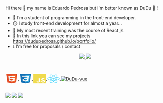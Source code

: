  Hi there 👋 my name is Eduardo Pedrosa but i'm better known as DuDu 🚀 ! 

- 🔭 I’m a student of programming in the front-end developer.
- ⏲️ I study front-end development for almost a year...
- 📙 My most recent training was the course of React js
- 📂 In this link you can see my projects https://dudupedrosa.github.io/portfolio/
- 📞 I'm free for proposals / contact 

 <div align="center">
  <a href="https://github.com/DuDupedrosa">
  <img height="180em" src="https://github-readme-stats.vercel.app/api?username=DuDupedrosa&show_icons=true&theme=dark&include_all_commits=true&count_private=true"/>
  <img height="180em" src="https://github-readme-stats.vercel.app/api/top-langs/?username=DuDupedrosa&layout=compact&langs_count=7&theme=dark"/>
</div>

##

<div style="display: inline_block"><br>
  <img align="center" alt="DuDu-HTML" height="30" width="40" src="https://raw.githubusercontent.com/devicons/devicon/master/icons/html5/html5-original.svg">
  <img align="center" alt="DuDu-CSS" height="30" width="40" src="https://raw.githubusercontent.com/devicons/devicon/master/icons/css3/css3-original.svg">
  <img align="center" alt="DuDu-Js" height="30" width="40" src="https://raw.githubusercontent.com/devicons/devicon/master/icons/javascript/javascript-plain.svg">
  <img align="center" alt="DuDu-React" height="30" width="40" src="https://raw.githubusercontent.com/devicons/devicon/master/icons/react/react-original.svg">
  <img align="center" alt="DuDu-vue"  height="30" width="40" src="https://cdn.jsdelivr.net/gh/devicons/devicon/icons/vuejs/vuejs-original.svg" />      
</div>

##

<div> 
  <a href="https://www.instagram.com/eduard0_pedrosa/" target="_blank"><img src="https://img.shields.io/badge/-Instagram-%23E4405F?style=for-the-badge&logo=instagram&logoColor=white" target="_blank"></a>
  <a href = "mailto:eduardobaptista66@gmail.com" target="_blank"><img src="https://img.shields.io/badge/-Gmail-%23333?style=for-the-badge&logo=gmail&logoColor=white" target="_blank"></a>
  <a href = "https://api.whatsapp.com/send?phone=5521971956764&text=Ol%C3%A1%20!%20" target="_blank"><img src="https://img.shields.io/badge/WhatsApp-25D366?style=for-the-badge&logo=whatsapp&logoColor=white" target="_blank"></a> 
</div>

